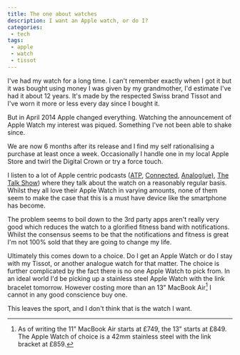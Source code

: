 ```yaml
---
title: The one about watches
description: I want an Apple watch, or do I?
categories:
 - tech
tags:
 - apple
 - watch
 - tissot
---
```

I've had my watch for a long time.  I can't remember exactly when I got it but it was bought using money I was given by my grandmother,  I'd estimate I've had it about 12 years. It's made by the respected Swiss brand Tissot and I've worn it more or less every day since I bought it.

But in April 2014 Apple changed everything. Watching the announcement of Apple Watch my interest was piqued. Something I've not been able to shake since.

We are now 6 months after its release and I find my self rationalising a purchase at least once a week.  Occasionally I handle one in my local Apple Store and twirl the Digital Crown or try a force touch.

I listen to a lot of Apple centric podcasts ([ATP](http://atp.fm), [Connected](http://www.relay.fm/connected), [Analog(ue)](http://www.relay.fm/analogue), [The Talk Show](http://daringfireball.net/thetalkshow/)) where they talk about the watch on a reasonably regular basis. Whilst they all love their Apple Watch in varying amounts, none of them seem to make the case that this is a must have device like the smartphone has become.

The problem seems to boil down to the 3rd party apps aren't really very good which reduces the watch to a glorified fitness band with notifications. Whilst the consensus seems to be that the notifications and fitness is great I'm not 100% sold that they are going to change my life.

Ultimately this comes down to a choice. Do I get an Apple Watch or do I stay with my Tissot, or another analogue watch for that matter. The choice is further complicated by the fact there is no one Apple Watch to pick from.  In an ideal world I'd be picking up a stainless steel Apple Watch with the link bracelet tomorrow. However costing more than an 13" MacBook Air[^watch1] I cannot in any good conscience buy one.

This leaves the sport, and I don't think that is the watch I want.

[^watch1]: As of writing the 11" MacBook Air starts at £749, the 13" starts at £849. The Apple Watch of choice is a 42mm stainless steel with the link bracket at £859.
